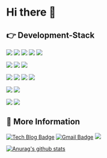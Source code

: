 # Hi there 👋

## 👉 Development-Stack

<img src="https://img.shields.io/badge/Python-blue?style=flat&logo=python&logoColor=yellow"/> <img src="https://img.shields.io/badge/Django-gteen?style=flat&logo=Django&logoColor=white"/> <img src="https://img.shields.io/badge/Spring-gteen?style=flat&logo=Spring&logoColor=white"/> <img src="https://img.shields.io/badge/Spring boot-gteen?style=flat&logo=Spring Boot&logoColor=white"/> <img src="https://img.shields.io/badge/Gradle-blue?style=flat&logo=Gradle&logoColor=white"/>

<img src="https://img.shields.io/badge/SQLite-blue?style=flat&logo=sqlite&logoColor=white"/> <img src="https://img.shields.io/badge/MySQL-blue?style=flat&logo=MySQL&logoColor=white"/> <img src="https://img.shields.io/badge/PostgreSQL-blue?style=flat&logo=PostgreSQL&logoColor=white"/>

<img src="https://img.shields.io/badge/AWS EC2-yellow?style=flat&logo=Amazon AWS&logoColor=white"/> <img src="https://img.shields.io/badge/AWS S3-yellow?style=flat&logo=Amazon S3&logoColor=white"/> <img src="https://img.shields.io/badge/Postman-orange?style=flat&logo=Postman&logoColor=white"/> <img src="https://img.shields.io/badge/Docker-blue?style=flat&logo=docker&logoColor=white"/>

<img src="https://img.shields.io/badge/HTML5-red?style=flat&logo=html5&logoColor=white"/> <img src="https://img.shields.io/badge/JavaScript-black?style=flat&logo=javascript&logoColor=yellow"/>

<img src="https://img.shields.io/badge/VSCode-blue?style=flat&logo=Visual Studio Code&logoColor=white"/> <img src="https://img.shields.io/badge/intellij-purple?style=flat&logo=IntelliJ IDEA&logoColor=white"/> 


## 📢 More Information
[![Tech Blog Badge](http://img.shields.io/badge/-Tech%20blog-black?style=flat-square&logo=github&link=https://psb6604.tistory.com/)](https://psb6604.tistory.com/)
[![Gmail Badge](https://img.shields.io/badge/Gmail-d14836?style=flat-square&logo=Gmail&logoColor=white&link=mailto:psb6604@gmail.com)](mailto:psb6604@gmail.com)
[<img src="https://img.shields.io/badge/Portfolio-white?style=flat&logo=Notion&logoColor=black"/>](https://www.notion.so/a4fe3bb821c94d219f272f8157459e59)
  
[![Anurag's github stats](https://github-readme-stats.vercel.app/api?username=Aeius)](https://github.com/anuraghazra/github-readme-stats)
